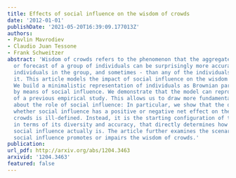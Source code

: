 ```yaml
---
title: Effects of social influence on the wisdom of crowds
date: '2012-01-01'
publishDate: '2021-05-20T16:39:09.177013Z'
authors:
- Pavlin Mavrodiev
- Claudio Juan Tessone
- Frank Schweitzer
abstract: 'Wisdom of crowds refers to the phenomenon that the aggregate prediction
  or forecast of a group of individuals can be surprisingly more accurate than most
  individuals in the group, and sometimes - than any of the individuals comprising
  it. This article models the impact of social influence on the wisdom of crowds.
  We build a minimalistic representation of individuals as Brownian particles coupled
  by means of social influence. We demonstrate that the model can reproduce results
  of a previous empirical study. This allows us to draw more fundamental conclusions
  about the role of social influence: In particular, we show that the question of
  whether social influence has a positive or negative net effect on the wisdom of
  crowds is ill-defined. Instead, it is the starting configuration of the population,
  in terms of its diversity and accuracy, that directly determines how beneficial
  social influence actually is. The article further examines the scenarios under which
  social influence promotes or impairs the wisdom of crowds.'
publication:
url_pdf: http://arxiv.org/abs/1204.3463
arxivid: '1204.3463'
featured: false
---
```

